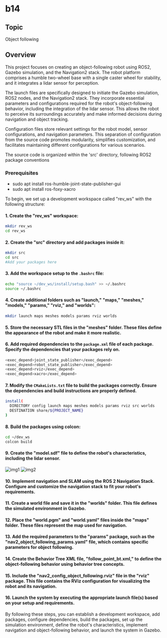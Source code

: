 # b14

## Topic
Object following

## Overview
This project focuses on creating an object-following robot using ROS2, Gazebo simulation, and the Navigation2 stack. The robot platform comprises a humble two-wheel base with a single caster wheel for stability, and it integrates a lidar sensor for perception.

The launch files are specifically designed to initiate the Gazebo simulation, ROS2 nodes, and the Navigation2 stack. They incorporate essential parameters and configurations required for the robot's object-following behavior, including the integration of the lidar sensor. This allows the robot to perceive its surroundings accurately and make informed decisions during navigation and object tracking.

Configuration files store relevant settings for the robot model, sensor configurations, and navigation parameters. This separation of configuration from the source code promotes modularity, simplifies customization, and facilitates maintaining different configurations for various scenarios.

The source code is organized within the 'src' directory, following ROS2 package conventions

### Prerequisites

- sudo apt install ros-humble-joint-state-publisher-gui
- sudo apt install ros-foxy-xacro

To begin, we set up a development workspace called "rev_ws" with the following structure:
#### 1. Create the "rev_ws" workspace:

```bash
mkdir rev_ws
cd rev_ws
```

#### 2. Create the "src" directory and add packages inside it:

```bash
mkdir src
cd src
#Add your packages here
```

#### 3. Add the workspace setup to the `.bashrc` file:

```bash
echo "source ~/dev_ws/install/setup.bash" >> ~/.bashrc
source ~/.bashrc
```

#### 4. Create additional folders such as "launch," "maps," "meshes," "models," "params," "rviz," and "worlds":

```bash
mkdir launch maps meshes models params rviz worlds
```
#### 5. Store the necessary STL files in the "meshes" folder. These files define the appearance of the robot and make it more realistic.

#### 6. Add required dependencies to the `package.xml` file of each package. Specify the dependencies that your packages rely on.

```bash
<exec_depend>joint_state_publisher</exec_depend>
<exec_depend>robot_state_publisher</exec_depend>
<exec_depend>rviz</exec_depend>
<exec_depend>xacro</exec_depend>
```

#### 7. Modify the `CMakeLists.txt` file to build the packages correctly. Ensure the dependencies and build instructions are properly defined.

```bash
install(
  DIRECTORY config launch maps meshes models params rviz src worlds
  DESTINATION share/${PROJECT_NAME}
)
```

#### 8. Build the packages using colcon:

```bash
cd ~/dev_ws
colcon build
```
#### 9. Create the "model.sdf" file to define the robot's characteristics, including the lidar sensor.

![img1](https://github.com/GayathriyDevi/team14b/assets/137894763/197cc407-0613-42e4-808c-4943edbc933d)
![img2](https://github.com/GayathriyDevi/team14b/assets/137894763/103c18f5-1768-47e8-8a9b-c6c729299254)


#### 10. Implement navigation and SLAM using the ROS 2 Navigation Stack. Configure and customize the navigation stack to fit your robot's requirements.

#### 11. Create a world file and save it in the "worlds" folder. This file defines the simulated environment in Gazebo.

#### 12. Place the "world.pgm" and "world.yaml" files inside the "maps" folder. These files represent the map used for navigation.

#### 13. Add the required parameters to the "params" package, such as the "nav2_object_following_params.yaml" file, which contains specific parameters for object following.

#### 14. Create the Behavior Tree XML file, "follow_point_bt.xml," to define the object-following behavior using behavior tree concepts.

#### 15. Include the "nav2_config_object_following.rviz" file in the "rviz" package. This file contains the RViz configuration for visualizing the robot and its navigation.

#### 16. Launch the system by executing the appropriate launch file(s) based on your setup and requirements.

By following these steps, you can establish a development workspace, add packages, configure dependencies, build the packages, set up the simulation environment, define the robot's characteristics, implement navigation and object-following behavior, and launch the system in Gazebo.
